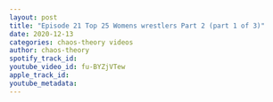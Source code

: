 ```yaml
---
layout: post
title: "Episode 21 Top 25 Womens wrestlers Part 2 (part 1 of 3)"
date: 2020-12-13
categories: chaos-theory videos
author: chaos-theory
spotify_track_id: 
youtube_video_id: fu-BYZjVTew
apple_track_id: 
youtube_metadata: 
---
```

